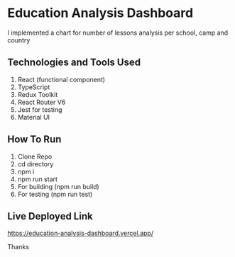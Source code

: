 # Education Analysis Dashboard

I implemented a chart for number of lessons analysis per school, camp and country

## Technologies and Tools Used

1.  React (functional component)
2.  TypeScript
3.  Redux Toolkit
4.  React Router V6
5.  Jest for testing
6.  Material UI

## How To Run

1. Clone Repo
2. cd directory
3. npm i
4. npm run start
5. For building (npm run build)
6. For testing (npm run test)

## Live Deployed Link

https://education-analysis-dashboard.vercel.app/

Thanks
